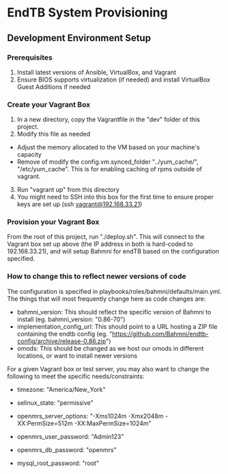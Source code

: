 # EndTB System Provisioning

## Development Environment Setup

### Prerequisites
1. Install latest versions of Ansible, VirtualBox, and Vagrant
2. Ensure BIOS supports virtualization (if needed) and install VirtualBox Guest Additions if needed

### Create your Vagrant Box
1. In a new directory, copy the Vagrantfile in the "dev" folder of this project.
2. Modify this file as needed 
- Adjust the memory allocated to the VM based on your machine's capacity
- Remove of modify the config.vm.synced_folder "../yum_cache/", "/etc/yum_cache".  This is for enabling caching of rpms outside of vagrant.
3. Run "vagrant up" from this directory
4. You might need to SSH into this box for the first time to ensure proper keys are set up (ssh vagrant@192.168.33.21)

### Provision your Vagrant Box

From the root of this project, run "./deploy.sh".  This will connect to the Vagrant box set up above (the IP address in both
is hard-coded to 192.168.33.21), and will setup Bahmni for endTB based on the configuration specified.

### How to change this to reflect newer versions of code

The configuration is specified in playbooks/roles/bahmni/defaults/main.yml.  The things that will most frequently change here
as code changes are:

* bahmni_version: This should reflect the specific version of Bahmni to install (eg. bahmni_version: "0.86-70")
* implementation_config_url: This should point to a URL hosting a ZIP file containing the endtb config (eg. "https://github.com/Bahmni/endtb-config/archive/release-0.86.zip")
* omods: This should be changed as we host our omods in different locations, or want to install newer versions

For a given Vagrant box or test server, you may also want to change the following to meet the specific needs/constraints:

* timezone: "America/New_York"
* selinux_state: "permissive"
* openmrs_server_options: "-Xms1024m -Xmx2048m -XX:PermSize=512m -XX:MaxPermSize=1024m"

* openmrs_user_password: "Admin123"
* openmrs_db_password: "openmrs"
* mysql_root_password: "root"